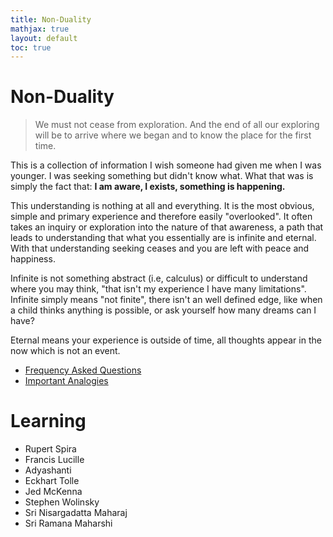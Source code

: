 ```yaml
---
title: Non-Duality
mathjax: true
layout: default
toc: true
---
```


# Non-Duality

> We must not cease from exploration. And the end of all our exploring will be to arrive where we began and to know the place for the first time.

This is a collection of information I wish someone had given me when I was younger. I was seeking something but didn't know what. What that was is simply the fact that: **I am aware, I exists, something is happening.** 
 
This understanding is nothing at all and everything. It is the most obvious, simple and primary experience and therefore easily "overlooked". It often takes an inquiry or exploration into the nature of that awareness, a path that leads to understanding that what you essentially are is infinite and eternal. With that understanding seeking ceases and you are left with peace and happiness. 

Infinite is not something abstract (i.e, calculus) or difficult to understand where you may think, "that isn't my experience I have many limitations". Infinite simply means "not finite", there isn't an well defined edge, like when a child thinks anything is possible, or ask yourself how many dreams can I have?  

Eternal means your experience is outside of time, all thoughts appear in the now which is not an event.

* [Frequency Asked Questions](FAQ.html)
* [Important Analogies](Analogies.html)



# Learning 


* Rupert Spira
* Francis Lucille
* Adyashanti
* Eckhart Tolle
* Jed McKenna
* Stephen Wolinsky
* Sri Nisargadatta Maharaj
* Sri Ramana Maharshi
